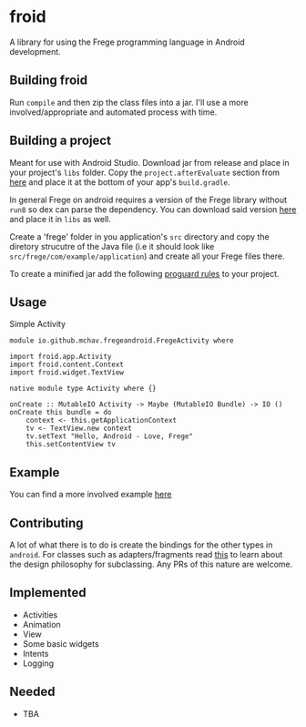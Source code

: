 # froid
A library for using the Frege programming language in Android development.

## Building froid

Run `compile` and then zip the class files into a jar. I'll use a more involved/appropriate and automated process with time.

## Building a project
Meant for use with Android Studio.
Download jar from release and place in your project's `libs` folder. 
Copy the `project.afterEvaluate` section from [here](https://github.com/mchav/GeoQuiz-Frege/blob/master/app/build.gradle) and place it at the bottom of your app's `build.gradle`.

In general Frege on android requires a version of the Frege library without `run8` so dex can parse the dependency. You can download said version [here](https://github.com/mchav/GeoQuiz-Frege/blob/master/app/libs/frege-3.24.100.1-jdk7.jar?raw=true) and place it in `libs` as well.

Create a 'frege' folder in you application's `src` directory and copy the diretory strucutre of the Java file (i.e it should look like `src/frege/com/example/application`) and create all your Frege files there.

To create a minified jar add the following [proguard rules](https://github.com/mchav/GeoQuiz-Frege/blob/master/app/proguard-rules.pro) to your project.

## Usage

Simple Activity

```
module io.github.mchav.fregeandroid.FregeActivity where

import froid.app.Activity
import froid.content.Context
import froid.widget.TextView

native module type Activity where {}

onCreate :: MutableIO Activity -> Maybe (MutableIO Bundle) -> IO ()
onCreate this bundle = do
	context <- this.getApplicationContext
	tv <- TextView.new context
	tv.setText "Hello, Android - Love, Frege"
	this.setContentView tv
```

## Example

You can find a more involved example [here](https://github.com/mchav/GeoQuiz-Frege)

## Contributing

A lot of what there is to do is create the bindings for the other types in `android`. For classes such as adapters/fragments read [this](http://mchav.github.io/functional-inheritance-in-android/) to learn about the design philosophy for subclassing.  Any PRs of this nature are welcome.


## Implemented

* Activities
* Animation
* View
* Some basic widgets
* Intents
* Logging

## Needed

* TBA